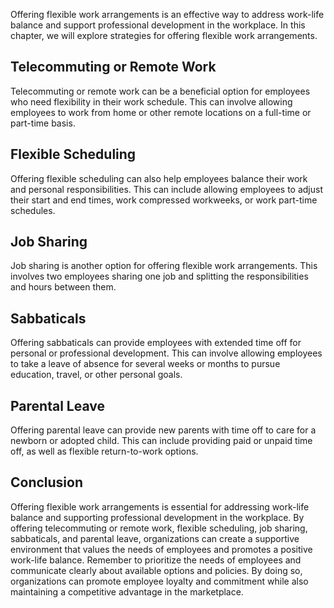 
Offering flexible work arrangements is an effective way to address work-life balance and support professional development in the workplace. In this chapter, we will explore strategies for offering flexible work arrangements.

Telecommuting or Remote Work
----------------------------

Telecommuting or remote work can be a beneficial option for employees who need flexibility in their work schedule. This can involve allowing employees to work from home or other remote locations on a full-time or part-time basis.

Flexible Scheduling
-------------------

Offering flexible scheduling can also help employees balance their work and personal responsibilities. This can include allowing employees to adjust their start and end times, work compressed workweeks, or work part-time schedules.

Job Sharing
-----------

Job sharing is another option for offering flexible work arrangements. This involves two employees sharing one job and splitting the responsibilities and hours between them.

Sabbaticals
-----------

Offering sabbaticals can provide employees with extended time off for personal or professional development. This can involve allowing employees to take a leave of absence for several weeks or months to pursue education, travel, or other personal goals.

Parental Leave
--------------

Offering parental leave can provide new parents with time off to care for a newborn or adopted child. This can include providing paid or unpaid time off, as well as flexible return-to-work options.

Conclusion
----------

Offering flexible work arrangements is essential for addressing work-life balance and supporting professional development in the workplace. By offering telecommuting or remote work, flexible scheduling, job sharing, sabbaticals, and parental leave, organizations can create a supportive environment that values the needs of employees and promotes a positive work-life balance. Remember to prioritize the needs of employees and communicate clearly about available options and policies. By doing so, organizations can promote employee loyalty and commitment while also maintaining a competitive advantage in the marketplace.
